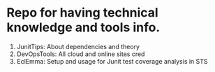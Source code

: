 # Repo for having technical knowledge and tools info.

1. JunitTips: About dependencies and theory
2. DevOpsTools: All cloud and online sites cred
3. EclEmma: Setup and usage for Junit test coverage analysis in STS
